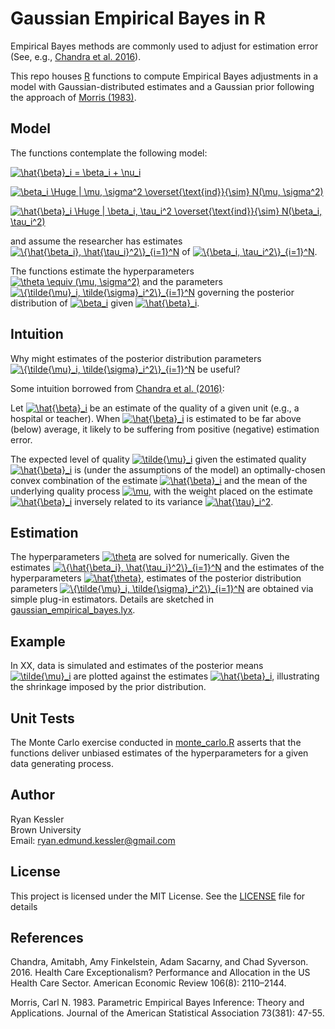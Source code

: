 # Gaussian Empirical Bayes in R

Empirical Bayes methods are commonly used to adjust for estimation error (See, e.g., [Chandra et al. 2016](https://pubs.aeaweb.org/doi/pdfplus/10.1257/aer.20151080)). 

This repo houses [R](https://www.r-project.org/) functions to compute Empirical Bayes adjustments in a model with Gaussian-distributed estimates and a Gaussian prior following the approach of [Morris (1983)](https://www.jstor.org/stable/2287098). 

## Model 

The functions contemplate the following model:

<a href="https://www.codecogs.com/eqnedit.php?latex=\hat{\beta}_i&space;=&space;\beta_i&space;&plus;&space;\nu_i" target="_blank"><img src="https://latex.codecogs.com/gif.latex?\hat{\beta}_i&space;=&space;\beta_i&space;&plus;&space;\nu_i" title="\hat{\beta}_i = \beta_i + \nu_i" /></a>

<a href="https://www.codecogs.com/eqnedit.php?latex=\beta_i&space;\Huge&space;|&space;\mu,&space;\sigma^2&space;\overset{\text{ind}}{\sim}&space;N(\mu,&space;\sigma^2)" target="_blank"><img src="https://latex.codecogs.com/gif.latex?\beta_i&space;\Huge&space;|&space;\mu,&space;\sigma^2&space;\overset{\text{ind}}{\sim}&space;N(\mu,&space;\sigma^2)" title="\beta_i \Huge | \mu, \sigma^2 \overset{\text{ind}}{\sim} N(\mu, \sigma^2)" /></a>

<a href="https://www.codecogs.com/eqnedit.php?latex=\hat{\beta}_i&space;\Huge&space;|&space;\beta_i,&space;\tau_i^2&space;\overset{\text{ind}}{\sim}&space;N(\beta_i,&space;\tau_i^2)" target="_blank"><img src="https://latex.codecogs.com/gif.latex?\hat{\beta}_i&space;\Huge&space;|&space;\beta_i,&space;\tau_i^2&space;\overset{\text{ind}}{\sim}&space;N(\beta_i,&space;\tau_i^2)" title="\hat{\beta}_i \Huge | \beta_i, \tau_i^2 \overset{\text{ind}}{\sim} N(\beta_i, \tau_i^2)" /></a>

and assume the researcher has estimates <a href="https://www.codecogs.com/eqnedit.php?latex=\{\hat{\beta_i},&space;\hat{\tau_i}^2\}_{i=1}^N" target="_blank"><img src="https://latex.codecogs.com/gif.latex?\{\hat{\beta_i},&space;\hat{\tau_i}^2\}_{i=1}^N" title="\{\hat{\beta_i}, \hat{\tau_i}^2\}_{i=1}^N" /></a> of <a href="https://www.codecogs.com/eqnedit.php?latex=\{\beta_i,&space;\tau_i^2\}_{i=1}^N" target="_blank"><img src="https://latex.codecogs.com/gif.latex?\{\beta_i,&space;\tau_i^2\}_{i=1}^N" title="\{\beta_i, \tau_i^2\}_{i=1}^N" /></a>. 

The functions estimate the hyperparameters <a href="https://www.codecogs.com/eqnedit.php?latex=\theta&space;\equiv&space;(\mu,&space;\sigma^2)" target="_blank"><img src="https://latex.codecogs.com/gif.latex?\theta&space;\equiv&space;(\mu,&space;\sigma^2)" title="\theta \equiv (\mu, \sigma^2)" /></a> and the parameters <a href="https://www.codecogs.com/eqnedit.php?latex=\{\tilde{\mu}_i,&space;\tilde{\sigma}_i^2\}_{i=1}^N" target="_blank"><img src="https://latex.codecogs.com/gif.latex?\{\tilde{\mu}_i,&space;\tilde{\sigma}_i^2\}_{i=1}^N" title="\{\tilde{\mu}_i, \tilde{\sigma}_i^2\}_{i=1}^N" /></a> governing the posterior distribution of  <a href="https://www.codecogs.com/eqnedit.php?latex=\beta_i" target="_blank"><img src="https://latex.codecogs.com/gif.latex?\beta_i" title="\beta_i" /></a>  given  <a href="https://www.codecogs.com/eqnedit.php?latex=\hat{\beta}_i" target="_blank"><img src="https://latex.codecogs.com/gif.latex?\hat{\beta}_i" title="\hat{\beta}_i" /></a>.

## Intuition 

Why might estimates of the posterior distribution parameters <a href="https://www.codecogs.com/eqnedit.php?latex=\{\tilde{\mu}_i,&space;\tilde{\sigma}_i^2\}_{i=1}^N" target="_blank"><img src="https://latex.codecogs.com/gif.latex?\{\tilde{\mu}_i,&space;\tilde{\sigma}_i^2\}_{i=1}^N" title="\{\tilde{\mu}_i, \tilde{\sigma}_i^2\}_{i=1}^N" /></a> be useful? 

Some intuition borrowed from [Chandra et al. (2016)](https://pubs.aeaweb.org/doi/pdfplus/10.1257/aer.20151080):

Let <a href="https://www.codecogs.com/eqnedit.php?latex=\hat{\beta}_i" target="_blank"><img src="https://latex.codecogs.com/gif.latex?\hat{\beta}_i" title="\hat{\beta}_i" /></a> be an estimate of the quality of a given unit (e.g., a hospital or teacher). When <a href="https://www.codecogs.com/eqnedit.php?latex=\hat{\beta}_i" target="_blank"><img src="https://latex.codecogs.com/gif.latex?\hat{\beta}_i" title="\hat{\beta}_i" /></a> is estimated to be far above (below) average, it likely to be suffering from positive (negative) estimation error. 

The expected level of quality <a href="https://www.codecogs.com/eqnedit.php?latex=\tilde{\mu}_i" target="_blank"><img src="https://latex.codecogs.com/gif.latex?\tilde{\mu}_i" title="\tilde{\mu}_i" /></a> given the estimated quality <a href="https://www.codecogs.com/eqnedit.php?latex=\hat{\beta}_i" target="_blank"><img src="https://latex.codecogs.com/gif.latex?\hat{\beta}_i" title="\hat{\beta}_i" /></a> is (under the assumptions of the model) an optimally-chosen convex combination of the estimate <a href="https://www.codecogs.com/eqnedit.php?latex=\hat{\beta}_i" target="_blank"><img src="https://latex.codecogs.com/gif.latex?\hat{\beta}_i" title="\hat{\beta}_i" /></a> and the mean of the underlying quality process <a href="https://www.codecogs.com/eqnedit.php?latex=\mu" target="_blank"><img src="https://latex.codecogs.com/gif.latex?\mu" title="\mu" /></a>, with the weight placed on the estimate <a href="https://www.codecogs.com/eqnedit.php?latex=\hat{\beta}_i" target="_blank"><img src="https://latex.codecogs.com/gif.latex?\hat{\beta}_i" title="\hat{\beta}_i" /></a> inversely related to its variance <a href="https://www.codecogs.com/eqnedit.php?latex=\hat{\tau}_i^2" target="_blank"><img src="https://latex.codecogs.com/gif.latex?\hat{\tau}_i^2" title="\hat{\tau}_i^2" /></a>.

## Estimation

The hyperparameters <a href="https://www.codecogs.com/eqnedit.php?latex=\theta" target="_blank"><img src="https://latex.codecogs.com/gif.latex?\theta" title="\theta" /></a> are solved for numerically. Given the estimates <a href="https://www.codecogs.com/eqnedit.php?latex=\{\hat{\beta_i},&space;\hat{\tau_i}^2\}_{i=1}^N" target="_blank"><img src="https://latex.codecogs.com/gif.latex?\{\hat{\beta_i},&space;\hat{\tau_i}^2\}_{i=1}^N" title="\{\hat{\beta_i}, \hat{\tau_i}^2\}_{i=1}^N" /></a> and the estimates of the hyperparameters <a href="https://www.codecogs.com/eqnedit.php?latex=\hat{\theta}" target="_blank"><img src="https://latex.codecogs.com/gif.latex?\hat{\theta}" title="\hat{\theta}" /></a>, estimates of the posterior distribution parameters <a href="https://www.codecogs.com/eqnedit.php?latex=\{\tilde{\mu}_i,&space;\tilde{\sigma}_i^2\}_{i=1}^N" target="_blank"><img src="https://latex.codecogs.com/gif.latex?\{\tilde{\mu}_i,&space;\tilde{\sigma}_i^2\}_{i=1}^N" title="\{\tilde{\mu}_i, \tilde{\sigma}_i^2\}_{i=1}^N" /></a> are obtained via simple plug-in estimators. Details are sketched in [gaussian_empirical_bayes.lyx](./docs/gaussian_empirical_bayes.lyx). 

## Example

In XX, data is simulated and estimates of the posterior means <a href="https://www.codecogs.com/eqnedit.php?latex=\tilde{\mu}_i" target="_blank"><img src="https://latex.codecogs.com/gif.latex?\tilde{\mu}_i" title="\tilde{\mu}_i" /></a> are plotted against the estimates <a href="https://www.codecogs.com/eqnedit.php?latex=\hat{\beta}_i" target="_blank"><img src="https://latex.codecogs.com/gif.latex?\hat{\beta}_i" title="\hat{\beta}_i" /></a>, illustrating the shrinkage imposed by the prior distribution. 

## Unit Tests

The Monte Carlo exercise conducted in [monte_carlo.R](./test/code/monte_carlo.R) asserts that the functions deliver unbiased estimates of the hyperparameters for a given data generating process. 

## Author

Ryan Kessler
<br>Brown University
<br>Email: ryan.edmund.kessler@gmail.com

## License

This project is licensed under the MIT License. See the [LICENSE](LICENSE) file for details

## References

Chandra, Amitabh, Amy Finkelstein, Adam Sacarny, and Chad Syverson. 2016. Health Care Exceptionalism? Performance and Allocation in the US Health Care Sector. American Economic Review 106(8): 2110–2144.

Morris, Carl N. 1983. Parametric Empirical Bayes Inference: Theory and Applications. Journal of the American Statistical Association 73(381): 47-55. 
